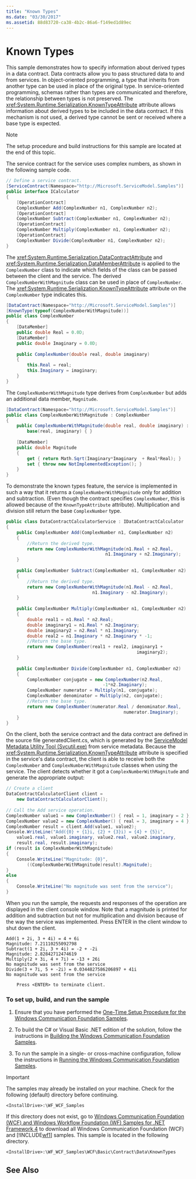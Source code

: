 ```yaml
---
title: "Known Types"
ms.date: "03/30/2017"
ms.assetid: 88d83720-ca38-4b2c-86a6-f149ed1d89ec
---
```

# Known Types
This sample demonstrates how to specify information about derived types in a data contract. Data contracts allow you to pass structured data to and from services. In object-oriented programming, a type that inherits from another type can be used in place of the original type. In service-oriented programming, schemas rather than types are communicated and therefore, the relationship between types is not preserved. The <xref:System.Runtime.Serialization.KnownTypeAttribute> attribute allows information about derived types to be included in the data contract. If this mechanism is not used, a derived type cannot be sent or received where a base type is expected.  
  
> [!NOTE]
>  The setup procedure and build instructions for this sample are located at the end of this topic.  
  
 The service contract for the service uses complex numbers, as shown in the following sample code.  
  
```csharp
// Define a service contract.  
[ServiceContract(Namespace="http://Microsoft.ServiceModel.Samples")]  
public interface ICalculator  
{  
    [OperationContract]  
    ComplexNumber Add(ComplexNumber n1, ComplexNumber n2);  
    [OperationContract]  
    ComplexNumber Subtract(ComplexNumber n1, ComplexNumber n2);  
    [OperationContract]  
    ComplexNumber Multiply(ComplexNumber n1, ComplexNumber n2);  
    [OperationContract]  
    ComplexNumber Divide(ComplexNumber n1, ComplexNumber n2);  
}  
```  
  
 The <xref:System.Runtime.Serialization.DataContractAttribute> and <xref:System.Runtime.Serialization.DataMemberAttribute> is applied to the `ComplexNumber` class to indicate which fields of the class can be passed between the client and the service. The derived `ComplexNumberWithMagnitude` class can be used in place of `ComplexNumber`. The <xref:System.Runtime.Serialization.KnownTypeAttribute> attribute on the `ComplexNumber` type indicates this.  
  
```csharp
[DataContract(Namespace="http://Microsoft.ServiceModel.Samples")]  
[KnownType(typeof(ComplexNumberWithMagnitude))]  
public class ComplexNumber  
{  
    [DataMember]  
    public double Real = 0.0D;  
    [DataMember]  
    public double Imaginary = 0.0D;  
  
    public ComplexNumber(double real, double imaginary)  
    {  
        this.Real = real;  
        this.Imaginary = imaginary;  
    }  
}  
```  
  
 The `ComplexNumberWithMagnitude` type derives from `ComplexNumber` but adds an additional data member, `Magnitude`.  
  
```csharp
[DataContract(Namespace="http://Microsoft.ServiceModel.Samples")]  
public class ComplexNumberWithMagnitude : ComplexNumber  
{  
    public ComplexNumberWithMagnitude(double real, double imaginary) :  
        base(real, imaginary) { }  
  
    [DataMember]  
    public double Magnitude  
    {  
        get { return Math.Sqrt(Imaginary*Imaginary  + Real*Real); }  
        set { throw new NotImplementedException(); }  
    }  
}  
```  
  
 To demonstrate the known types feature, the service is implemented in such a way that it returns a `ComplexNumberWithMagnitude` only for addition and subtraction. (Even though the contract specifies `ComplexNumber`, this is allowed because of the `KnownTypeAttribute` attribute). Multiplication and division still return the base `ComplexNumber` type.  
  
```csharp
public class DataContractCalculatorService : IDataContractCalculator  
{  
    public ComplexNumber Add(ComplexNumber n1, ComplexNumber n2)  
    {  
        //Return the derived type.  
        return new ComplexNumberWithMagnitude(n1.Real + n2.Real,  
                                      n1.Imaginary + n2.Imaginary);  
    }  
  
    public ComplexNumber Subtract(ComplexNumber n1, ComplexNumber n2)  
    {  
        //Return the derived type.  
        return new ComplexNumberWithMagnitude(n1.Real - n2.Real,   
                                 n1.Imaginary - n2.Imaginary);  
    }  
  
    public ComplexNumber Multiply(ComplexNumber n1, ComplexNumber n2)  
    {  
        double real1 = n1.Real * n2.Real;  
        double imaginary1 = n1.Real * n2.Imaginary;  
        double imaginary2 = n2.Real * n1.Imaginary;  
        double real2 = n1.Imaginary * n2.Imaginary * -1;  
        //Return the base type.  
        return new ComplexNumber(real1 + real2, imaginary1 +   
                                                  imaginary2);  
    }  
  
    public ComplexNumber Divide(ComplexNumber n1, ComplexNumber n2)  
    {  
        ComplexNumber conjugate = new ComplexNumber(n2.Real,   
                                     -1*n2.Imaginary);  
        ComplexNumber numerator = Multiply(n1, conjugate);  
        ComplexNumber denominator = Multiply(n2, conjugate);  
        //Return the base type.  
        return new ComplexNumber(numerator.Real / denominator.Real,  
                                             numerator.Imaginary);  
    }  
}  
```  
  
 On the client, both the service contract and the data contract are defined in the source file generatedClient.cs, which is generated by the [ServiceModel Metadata Utility Tool (Svcutil.exe)](../../../../docs/framework/wcf/servicemodel-metadata-utility-tool-svcutil-exe.md) from service metadata. Because the <xref:System.Runtime.Serialization.KnownTypeAttribute> attribute is specified in the service's data contract, the client is able to receive both the `ComplexNumber` and `ComplexNumberWithMagnitude` classes when using the service. The client detects whether it got a `ComplexNumberWithMagnitude` and generate the appropriate output:  
  
```csharp
// Create a client  
DataContractCalculatorClient client =   
    new DataContractCalculatorClient();  
  
// Call the Add service operation.  
ComplexNumber value1 = new ComplexNumber() { real = 1, imaginary = 2 };  
ComplexNumber value2 = new ComplexNumber() { real = 3, imaginary = 4 };  
ComplexNumber result = client.Add(value1, value2);  
Console.WriteLine("Add({0} + {1}i, {2} + {3}i) = {4} + {5}i",  
    value1.real, value1.imaginary, value2.real, value2.imaginary,  
    result.real, result.imaginary);  
if (result is ComplexNumberWithMagnitude)  
{  
    Console.WriteLine("Magnitude: {0}",   
        ((ComplexNumberWithMagnitude)result).Magnitude);  
}  
else  
{  
    Console.WriteLine("No magnitude was sent from the service");  
}  
```  
  
 When you run the sample, the requests and responses of the operation are displayed in the client console window. Note that a magnitude is printed for addition and subtraction but not for multiplication and division because of the way the service was implemented. Press ENTER in the client window to shut down the client.  
  
```  
Add(1 + 2i, 3 + 4i) = 4 + 6i  
Magnitude: 7.21110255092798  
Subtract(1 + 2i, 3 + 4i) = -2 + -2i  
Magnitude: 2.82842712474619  
Multiply(2 + 3i, 4 + 7i) = -13 + 26i  
No magnitude was sent from the service  
Divide(3 + 7i, 5 + -2i) = 0.0344827586206897 + 41i  
No magnitude was sent from the service  
  
    Press <ENTER> to terminate client.  
```  
  
### To set up, build, and run the sample  
  
1.  Ensure that you have performed the [One-Time Setup Procedure for the Windows Communication Foundation Samples](../../../../docs/framework/wcf/samples/one-time-setup-procedure-for-the-wcf-samples.md).  
  
2.  To build the C# or Visual Basic .NET edition of the solution, follow the instructions in [Building the Windows Communication Foundation Samples](../../../../docs/framework/wcf/samples/building-the-samples.md).  
  
3.  To run the sample in a single- or cross-machine configuration, follow the instructions in [Running the Windows Communication Foundation Samples](../../../../docs/framework/wcf/samples/running-the-samples.md).  
  
> [!IMPORTANT]
>  The samples may already be installed on your machine. Check for the following (default) directory before continuing.  
>   
>  `<InstallDrive>:\WF_WCF_Samples`  
>   
>  If this directory does not exist, go to [Windows Communication Foundation (WCF) and Windows Workflow Foundation (WF) Samples for .NET Framework 4](https://go.microsoft.com/fwlink/?LinkId=150780) to download all Windows Communication Foundation (WCF) and [!INCLUDE[wf1](../../../../includes/wf1-md.md)] samples. This sample is located in the following directory.  
>   
>  `<InstallDrive>:\WF_WCF_Samples\WCF\Basic\Contract\Data\KnownTypes`  
  
## See Also
